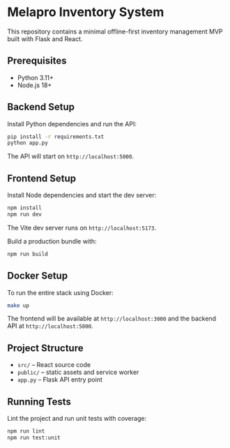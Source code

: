 # Melapro Inventory System

This repository contains a minimal offline-first inventory management MVP built with Flask and React.

## Prerequisites

- Python 3.11+
- Node.js 18+

## Backend Setup

Install Python dependencies and run the API:

```bash
pip install -r requirements.txt
python app.py
```

The API will start on `http://localhost:5000`.

## Frontend Setup

Install Node dependencies and start the dev server:

```bash
npm install
npm run dev
```

The Vite dev server runs on `http://localhost:5173`.

Build a production bundle with:

```bash
npm run build
```

## Docker Setup

To run the entire stack using Docker:

```bash
make up
```

The frontend will be available at `http://localhost:3000` and the backend API at `http://localhost:5000`.

## Project Structure

- `src/` – React source code
- `public/` – static assets and service worker
- `app.py` – Flask API entry point

## Running Tests

Lint the project and run unit tests with coverage:

```bash
npm run lint
npm run test:unit
```

